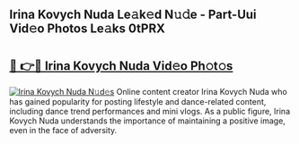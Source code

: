## Irina Kovych Nuda Le𝚊k𝚎d N𝚞𝚍e - Part-Uui Vid𝚎o Photos Le𝚊ks 0tPRX

# <h2><a href="http://fbcm2pr.evod.top/?m=Irina+Kovych+Nuda">🔗 👉🔴 Irina Kovych Nuda Vid𝚎o Ph𝚘t𝚘s</a></h2>

[![Irina Kovych Nuda N𝚞d𝚎s](https://i.imgur.com/8V9OHl7.gif)](http://fbcm2pr.evod.top/?m=Irina+Kovych+Nuda)
Online content creator Irina Kovych Nuda who has gained popularity for posting lifestyle and dance-related content, including dance trend performances and mini vlogs. As a public figure, Irina Kovych Nuda understands the importance of maintaining a positive image, even in the face of adversity. 
